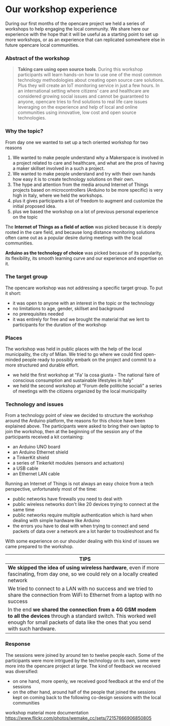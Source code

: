 # Our workshop experience
During our first months of the opencare project we held a series of workshops to help engaging the local community.
We share here our experience with the hope that it will be useful as a starting point to set up more workshops, or as an experience that can replicated somewhere else in future opencare local communities.


### Abstract of the workshop

> **Taking care using open source tools**. During this workshop participants will learn hands-on how to use one of the most common technology methodologies about creating open source care solutions. Plus they will create an IoT monitoring service in just a few hours. In an international setting where citizens' care and healthcare are considered growing social issues and cannot be guaranteed to anyone, opencare tries to find solutions to real life care issues leveraging on the experience and help of local and online communities using innovative, low cost and open source technologies.

### Why the topic?
From day one we wanted to set up a tech oriented workshop for two reasons
1. We wanted to make people understand why a Makerspace is involved in a project related to care and healthcare, and what are the pros of having a maker skillset involved in a such a project.
2. We wanted to make people understand and try with their own hands how easy it is to create technology solutions on their own.
3. The hype and attention from the media around Internet of Things projects based on microcontrollers (Arduino to be more specific) is very high in Italy, where we held the workshops.
  4. plus it gives participants a lot of freedom to augment and customize the initial proposed idea.
  5. plus we based the workshop on a lot of previous personal experience on the topic

The **Internet of Things as a field of action** was picked because it is deeply rooted in the care field, and because long distance monitoring solutions often came out as a popular desire during meetings with the local communities.

**Arduino as the technology of choice** was picked because of its popularity, its flexibility, its smooth learning curve and our experience and expertise on it.


### The target group
The opencare workshop was not addressing a specific target group. To put it short:
- it was open to anyone with an interest in the topic or the technology
- no limitations to age, gender, skillset and background
- no prerequisites needed
- it was entirely for free and we brought the material that we lent to participants for the duration of the workshop 


### Places
The workshop was held in public places with the help of the local municipality, the city of Milan. We tried to go where we could find open-minded people ready to possibly embark on the project and commit to a more structured and durable effort.
- we held the first workshop at "Fa' la cosa giusta - The national faire of conscious consumption and sustainable lifestyles in Italy" 
- we held the second workshop at "Forum delle politiche sociali" a series of meetings with the citizens organized by the local municipality


### Technology and issues
From a technology point of view we decided to structure the workshop around the Arduino platform, the reasons for this choice have been explained above.
The participants were asked to bring their own laptop to join the workshop, then at the beginning of the session any of the participants received a kit containing:
- an Arduino UNO board
- an Arduino Ethernet shield
- a TinkerKit shield
- a series of Tinkerkit modules (sensors and actuators)
- a USB cable
- an Ethernet LAN cable

Running an Internet of Things is not always an easy choice from a tech perspective, unfortunately most of the time:
- public networks have firewalls you need to deal with
- public wireless networks don't like 20 devices trying to connect at the same time
- public networks require multiple authentication which is hard when dealing with simple hardware like Arduino
- the errors you have to deal with when trying to connect and send packets of data over a network are a lot harder to troubleshoot and fix

With some experience on our shoulder dealing with this kind of issues we came prepared to the workshop.

|TIPS|
|-|
|**We skipped the idea of using wireless hardware**, even if more fascinating, from day one, so we could rely on a locally created network|
|We tried to connect to a LAN with no success and we tried to share the connection from WiFi to Ethernet from a laptop with no success|
|In the end **we shared the connection from a 4G GSM modem to all the devices** through a standard switch. This worked well enough for small packets of data like the ones that you send with such hardware.|


### Response
The sessions were joined by around ten to twelve people each. Some of the participants were more intrigued by the technology on its own, some were more into the opencare project at large.
The kind of feedback we received was diversified:
- on one hand, more openly, we received good feedback at the end of the sessions
- on the other hand, around half of the people that joined the sessions kept on coming back to the following co-design sessions with the local communities

workshop material
more documentation
https://www.flickr.com/photos/wemake_cc/sets/72157666906850805


